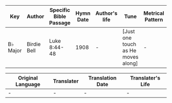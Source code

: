 Key | Author   | Specific Bible Passage     |Hymn Date |Author's life |Tune |Metrical Pattern   |Composer/Source
-- | --------- | ---------------------------|----------|--------------|-----|-------------------|-------------  
B♭ Major |Birdie Bell |Luke 8:44-48 |1908 |- |[Just one touch as He moves along] |- |J. Howard Entwisle

Original Language | Translater | Translation Date   | Translater's Life  
----------------- | --------- | --------------------|-------------     
\- |- |- |-
